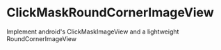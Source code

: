 ClickMaskRoundCornerImageView
=============================

Implement android's ClickMaskImageView and a lightweight RoundCornerImageView
